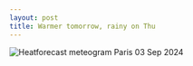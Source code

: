 ```yaml
---
layout: post
title: Warmer tomorrow, rainy on Thu
---
```


![Heatforecast meteogram Paris 03 Sep 2024](https://heatforecast.github.io/images/paris_2024090300.png)
